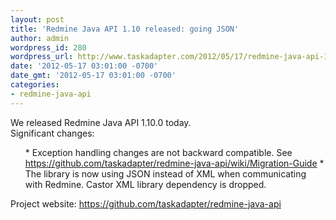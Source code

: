 ```yaml
---
layout: post
title: 'Redmine Java API 1.10 released: going JSON'
author: admin
wordpress_id: 280
wordpress_url: http://www.taskadapter.com/2012/05/17/redmine-java-api-1-10-released-going-json/
date: '2012-05-17 03:01:00 -0700'
date_gmt: '2012-05-17 03:01:00 -0700'
categories:
- redmine-java-api
---
```

<p>We released Redmine Java API 1.10.0 today.<br/>Significant changes:<br/>
<ol>
* Exception handling changes are not backward compatible. See  <a href="https://github.com/taskadapter/redmine-java-api/wiki/Migration-Guide">https://github.com/taskadapter/redmine-java-api/wiki/Migration-Guide</a>
* The library is now using JSON instead of XML when communicating with Redmine. Castor XML library dependency is dropped.</ol>Project website: <a href="https://github.com/taskadapter/redmine-java-api">https://github.com/taskadapter/redmine-java-api</a><br/>
<div><br/></div></p>
